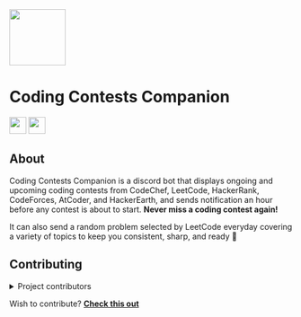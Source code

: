 <img src='https://i.imgur.com/3aNn4U4.png' height='100px'/>
<h1>Coding Contests Companion</h2>
<a href="https://discord.com/api/oauth2/authorize?client_id=1023627528860086332&permissions=268435456&scope=bot%20applications.commands"><img src = "https://img.shields.io/badge/Invite Bot-Page?style=flat&color=1CA2F1" height = 30px></a> <a href="https://discord.gg/9sDtq74DMn"><img src = "https://img.shields.io/badge/Support Server-Page?style=flat&color=1CA2F1" height = 30px></a>

## About

Coding Contests Companion is a discord bot that displays ongoing and upcoming coding contests from CodeChef, LeetCode, HackerRank, CodeForces, AtCoder, and HackerEarth, and sends notification an hour before any contest is about to start. **Never miss a coding contest again!**

It can also send a random problem selected by LeetCode everyday covering a variety of topics to keep you consistent, sharp, and ready 💪

## Contributing

<details>
<summary>Project contributors</summary>

### 

| | **Contribution**|
| --- | --- |
| [B4CKF1SH](https://github.com/B4CKF1SH) | Added support for AtCoder |
| [Taduri Saimahesh](https://github.com/saimaheshtaduri) | Added support for HackerEarth |
| [Swoyam Siddharth Nayak](https://github.com/swoyam2609) | Corrected available platform details |

</details>

Wish to contribute? **[Check this out](CONTRIBUTING.md)**